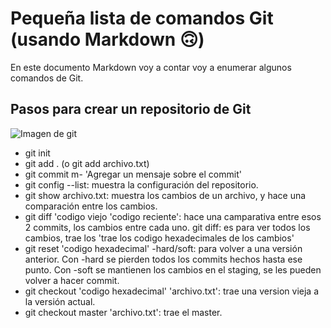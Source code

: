 # Pequeña lista de comandos Git (usando Markdown 🙃)

En este documento Markdown voy a contar voy a enumerar algunos comandos de Git.

## Pasos para crear un repositorio de Git

![Imagen de git](https://i.blogs.es/672fa7/git-logo/450_1000.png)

* git init
* git add . (o git add archivo.txt)
* git commit m- 'Agregar un mensaje sobre el commit'
* git config --list: muestra la configuración del repositorio.
* git show archivo.txt: muestra los cambios de un archivo, y hace una comparación entre los cambios.
* git diff 'codigo viejo 'codigo reciente': hace una camparativa entre esos 2 commits, los cambios entre cada uno.
git diff: es para ver todos los cambios, trae los 'trae los codigo hexadecimales de los cambios'
* git reset 'codigo hexadecimal' -hard/soft: para volver a una versión anterior. Con -hard se pierden todos los commits hechos hasta ese punto. Con -soft se mantienen los cambios en el staging, se les pueden volver a hacer commit.
* git checkout 'codigo hexadecimal' 'archivo.txt': trae una version vieja a la versión actual.
* git checkout master 'archivo.txt': trae el master.
